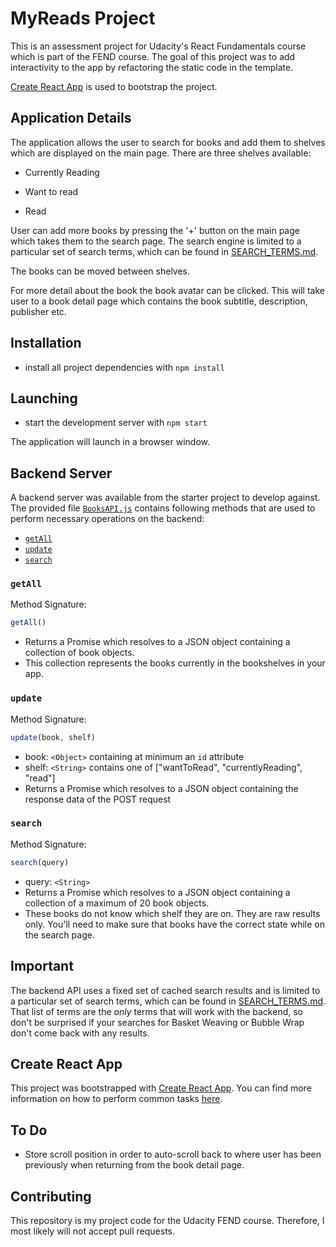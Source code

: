 # MyReads Project

This is an assessment project for Udacity's React Fundamentals course which is part of the FEND course. The goal of this project was to add interactivity to the app by refactoring the static code in the template.

[Create React App](https://github.com/facebookincubator/create-react-app) is used to bootstrap the project.

## Application Details

The application allows the user to search for books and add them to shelves which are displayed on the main page. There are three shelves available:

* Currently Reading

* Want to read

* Read

User can add more books by pressing the '+' button on the main page which takes them to the search page. The search engine is limited to a particular set of search terms, which can be found in [SEARCH_TERMS.md](SEARCH_TERMS.md).

The books can be moved between shelves.

For more detail about the book the book avatar can be clicked. This will take user to a book detail page which contains the book subtitle, description, publisher etc.

## Installation

* install all project dependencies with `npm install`

## Launching

* start the development server with `npm start`

The application will launch in a browser window.

## Backend Server

A backend server was available from the starter project to develop against. The provided file [`BooksAPI.js`](src/BooksAPI.js) contains following methods that are used to perform necessary operations on the backend:

* [`getAll`](#getall)
* [`update`](#update)
* [`search`](#search)

### `getAll`

Method Signature:

```js
getAll()
```

* Returns a Promise which resolves to a JSON object containing a collection of book objects.
* This collection represents the books currently in the bookshelves in your app.

### `update`

Method Signature:

```js
update(book, shelf)
```

* book: `<Object>` containing at minimum an `id` attribute
* shelf: `<String>` contains one of ["wantToRead", "currentlyReading", "read"]  
* Returns a Promise which resolves to a JSON object containing the response data of the POST request

### `search`

Method Signature:

```js
search(query)
```

* query: `<String>`
* Returns a Promise which resolves to a JSON object containing a collection of a maximum of 20 book objects.
* These books do not know which shelf they are on. They are raw results only. You'll need to make sure that books have the correct state while on the search page.

## Important
The backend API uses a fixed set of cached search results and is limited to a particular set of search terms, which can be found in [SEARCH_TERMS.md](SEARCH_TERMS.md). That list of terms are the _only_ terms that will work with the backend, so don't be surprised if your searches for Basket Weaving or Bubble Wrap don't come back with any results.

## Create React App

This project was bootstrapped with [Create React App](https://github.com/facebookincubator/create-react-app). You can find more information on how to perform common tasks [here](https://github.com/facebookincubator/create-react-app/blob/master/packages/react-scripts/template/README.md).

## To Do

* Store scroll position in order to auto-scroll back to where user has been previously when returning from the book detail page.

## Contributing

This repository is my project code for the Udacity FEND course. Therefore, I most likely will not accept pull requests.
